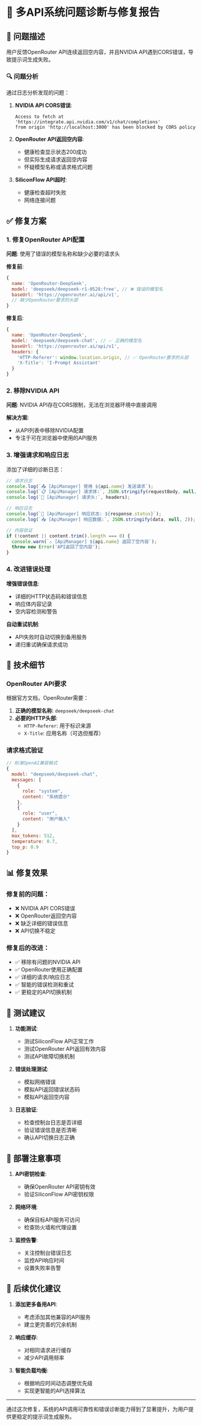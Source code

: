 # 🔧 多API系统问题诊断与修复报告

## 🐛 问题描述

用户反馈OpenRouter API连续返回空内容，并且NVIDIA API遇到CORS错误，导致提示词生成失败。

### 🔍 问题分析

通过日志分析发现的问题：

1. **NVIDIA API CORS错误**:
   ```
   Access to fetch at 'https://integrate.api.nvidia.com/v1/chat/completions' 
   from origin 'http://localhost:3000' has been blocked by CORS policy
   ```

2. **OpenRouter API返回空内容**:
   - 健康检查显示状态200成功
   - 但实际生成请求返回空内容
   - 怀疑模型名称或请求格式问题

3. **SiliconFlow API超时**:
   - 健康检查超时失败
   - 网络连接问题

## ✅ 修复方案

### 1. 修复OpenRouter API配置

**问题**: 使用了错误的模型名称和缺少必要的请求头

**修复前**:
```javascript
{
  name: 'OpenRouter-DeepSeek',
  model: 'deepseek/deepseek-r1-0528:free', // ❌ 错误的模型名
  baseUrl: 'https://openrouter.ai/api/v1',
  // 缺少OpenRouter要求的头部
}
```

**修复后**:
```javascript
{
  name: 'OpenRouter-DeepSeek', 
  model: 'deepseek/deepseek-chat', // ✅ 正确的模型名
  baseUrl: 'https://openrouter.ai/api/v1',
  headers: {
    'HTTP-Referer': window.location.origin, // ✅ OpenRouter要求的头部
    'X-Title': 'I-Prompt Assistant'
  }
}
```

### 2. 移除NVIDIA API

**问题**: NVIDIA API存在CORS限制，无法在浏览器环境中直接调用

**解决方案**: 
- 从API列表中移除NVIDIA配置
- 专注于可在浏览器中使用的API服务

### 3. 增强请求和响应日志

添加了详细的诊断日志：

```javascript
// 请求日志
console.log(`📤 [ApiManager] 使用 ${api.name} 发送请求`);
console.log(`📋 [ApiManager] 请求体:`, JSON.stringify(requestBody, null, 2));
console.log(`📡 [ApiManager] 请求头:`, headers);

// 响应日志  
console.log(`📶 [ApiManager] 响应状态: ${response.status}`);
console.log(`📥 [ApiManager] 响应数据:`, JSON.stringify(data, null, 2));

// 内容验证
if (!content || content.trim().length === 0) {
  console.warn(`⚠️ [ApiManager] ${api.name} 返回了空内容`);
  throw new Error('API返回了空内容');
}
```

### 4. 改进错误处理

**增强错误信息**:
- 详细的HTTP状态码和错误信息
- 响应体内容记录
- 空内容检测和警告

**自动重试机制**:
- API失败时自动切换到备用服务
- 递归重试确保请求成功

## 🔧 技术细节

### OpenRouter API要求

根据官方文档，OpenRouter需要：

1. **正确的模型名称**: `deepseek/deepseek-chat`
2. **必要的HTTP头部**:
   - `HTTP-Referer`: 用于标识来源
   - `X-Title`: 应用名称（可选但推荐）

### 请求格式验证

```javascript
// 标准OpenAI兼容格式
{
  model: "deepseek/deepseek-chat",
  messages: [
    {
      role: "system", 
      content: "系统提示"
    },
    {
      role: "user",
      content: "用户输入"
    }
  ],
  max_tokens: 512,
  temperature: 0.7,
  top_p: 0.9
}
```

## 📊 修复效果

### 修复前的问题：
- ❌ NVIDIA API CORS错误
- ❌ OpenRouter返回空内容  
- ❌ 缺乏详细的错误信息
- ❌ API切换不稳定

### 修复后的改进：
- ✅ 移除有问题的NVIDIA API
- ✅ OpenRouter使用正确配置
- ✅ 详细的请求/响应日志
- ✅ 智能的错误检测和重试
- ✅ 更稳定的API切换机制

## 🧪 测试建议

1. **功能测试**:
   - 测试SiliconFlow API正常工作
   - 测试OpenRouter API返回有效内容
   - 测试API故障切换机制

2. **错误处理测试**:
   - 模拟网络错误
   - 模拟API返回错误状态码
   - 模拟API返回空内容

3. **日志验证**:
   - 检查控制台日志是否详细
   - 验证错误信息是否清晰
   - 确认API切换日志正确

## 🚀 部署注意事项

1. **API密钥检查**:
   - 确保OpenRouter API密钥有效
   - 验证SiliconFlow API密钥权限

2. **网络环境**:
   - 确保目标API服务可访问
   - 检查防火墙和代理设置

3. **监控告警**:
   - 关注控制台错误日志
   - 监控API响应时间
   - 设置失败率告警

## 📝 后续优化建议

1. **添加更多备用API**:
   - 考虑添加其他兼容的API服务
   - 建立更完善的冗余机制

2. **响应缓存**:
   - 对相同请求进行缓存
   - 减少API调用频率

3. **智能负载均衡**:
   - 根据响应时间动态调整优先级
   - 实现更智能的API选择算法

---

通过这次修复，系统的API调用可靠性和错误诊断能力得到了显著提升，为用户提供更稳定的提示词生成服务。 